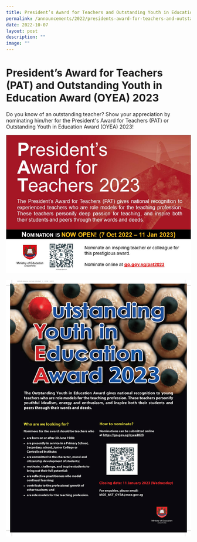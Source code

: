 ```yaml
---
title: President’s Award for Teachers and Outstanding Youth in Education Award 2023
permalink: /announcements/2022/presidents-award-for-teachers-and-outstanding-youth-in-education-award-2023/
date: 2022-10-07
layout: post
description: ""
image: ""
---
```

# **President’s Award for Teachers (PAT) and Outstanding Youth in Education Award (OYEA) 2023**

Do you know of an outstanding teacher? Show your appreciation by nominating him/her for the President's Award for Teachers (PAT) or Outstanding Youth in Education Award (OYEA) 2023!

![](/images/pat2023-01.jpg)

![](/images/oyea2023-poster.png)
